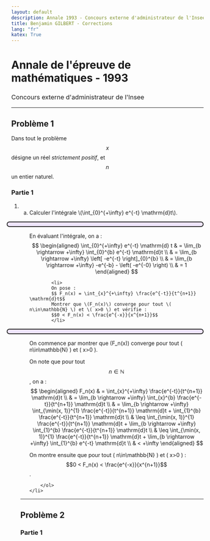 ```yaml
---
layout: default
description: Annale 1993 - Concours externe d'administrateur de l'Insee
title: Benjamin GILBERT - Corrections
lang: "fr"
katex: True
---
```


<h1>Annale de l'épreuve de mathématiques - 1993</h1>
<h3 style="font-weight: normal">Concours externe d'administrateur de l'Insee</h3>

---

## Problème 1

Dans tout le problème $$x$$ désigne un réel _strictement positif_, et $$n$$ un entier naturel.

### Partie 1

<ol type="1">
    <li>
        <ol type="a">
            <li> Calculer l'intégrale \(\int_{0}^{+\infty} e^{-t} \mathrm{d}t\). </li>

<p style="border: solid 2px; border-radius: 10px; background-color:rgba(121, 28, 248, .1); padding-right: 10px; padding-left: 10px; padding-top: 10px; margin: 15px 0 15px -60px;">

En évaluant l'intégrale, on a :
$$
\begin{aligned}
    \int_{0}^{+\infty} e^{-t} \mathrm{d} t & = \lim_{b \rightarrow +\infty} \int_{0}^{b} e^{-t} \mathrm{d}t \\
    & = \lim_{b \rightarrow +\infty} \left[ -e^{-t} \right]_{0}^{b} \\
    & = \lim_{b \rightarrow +\infty} -e^{-b} - \left( -e^{-0} \right) \\
    & = 1
\end{aligned}
$$
</p>

            <li> 
            On pose :
            $$ F_n(x) = \int_{x}^{+\infty} \frac{e^{-t}}{t^{n+1}} \mathrm{d}t$$
            Montrer que \(F_n(x)\) converge pour tout \( n\in\mathbb{N} \) et \( x>0 \) et vérifie :
            $$0 < F_n(x) < \frac{e^{-x}}{x^{n+1}}$$
            </li>

<p style="border: solid 2px; border-radius: 10px; background-color:rgba(121, 28, 248, .1); padding-right: 10px; padding-left: 10px; padding-top: 10px; margin: 15px 0 15px -60px;">

On commence par montrer que \(F_n(x)\) converge pour tout \( n\in\mathbb{N} \) et \( x>0 \).

On note que pour tout $$n \in \mathbb{N}$$, on a :
$$
\begin{aligned}
    F_n(x) & = \int_{x}^{+\infty} \frac{e^{-t}}{t^{n+1}} \mathrm{d}t \\
    & = \lim_{b \rightarrow +\infty} \int_{x}^{b} \frac{e^{-t}}{t^{n+1}} \mathrm{d}t \\
    & = \lim_{b \rightarrow +\infty} \int_{\min(x, 1)}^{1} \frac{e^{-t}}{t^{n+1}} \mathrm{d}t + \int_{1}^{b} \frac{e^{-t}}{t^{n+1}} \mathrm{d}t \\
    & \leq \int_{\min(x, 1)}^{1} \frac{e^{-t}}{t^{n+1}} \mathrm{d}t + \lim_{b \rightarrow +\infty} \int_{1}^{b} \frac{e^{-t}}{t^{n+1}} \mathrm{d}t \\
    & \leq \int_{\min(x, 1)}^{1} \frac{e^{-t}}{t^{n+1}} \mathrm{d}t + \lim_{b \rightarrow +\infty} \int_{1}^{b} e^{-t} \mathrm{d}t \\
    & < +\infty
\end{aligned}
$$

On montre ensuite que pour tout \( n\in\mathbb{N} \) et \( x>0 \) : $$0 < F_n(x) < \frac{e^{-x}}{x^{n+1}}$$.

</p>

        </ol>
    </li>
</ol> 

---

## Problème 2

### Partie 1
